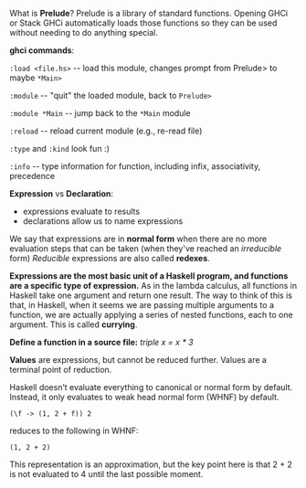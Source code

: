 What is **Prelude**? Prelude is a library of standard functions. Opening GHCi or Stack GHCi automatically loads those functions 
so they can be used without needing to do anything special.

**ghci commands**:

`:load <file.hs>` -- load this module, changes prompt from Prelude> to maybe `*Main>`

`:module` -- "quit" the loaded module, back to `Prelude>`

`:module *Main` -- jump back to the `*Main` module

`:reload` -- reload current module (e.g., re-read file)

`:type` and `:kind` look fun :)

`:info` -- type information for function, including infix, associativity, precedence


**Expression** vs **Declaration**:
- expressions evaluate to results
- declarations allow us to name expressions

We say that expressions are in **normal form** when there are no more evaluation steps that can be taken (when they've reached an *irreducible* form)
*Reducible* expressions are also called **redexes**.

**Expressions are the most basic unit of a Haskell program, and functions are a specific type of expression.**
As in the lambda calculus, all functions in Haskell take one argument and return one result.
The way to think of this is that, in Haskell, when it seems we are passing multiple arguments to a function, we are actually applying a series of nested functions, each to one argument. This is called **currying**.

**Define a function in a source file:**
*triple x = x * 3*

**Values** are expressions, but cannot be reduced further. Values are a terminal point of reduction.

Haskell doesn’t evaluate everything to canonical or normal form by default. Instead, it only evaluates to weak head normal form (WHNF) by default.

```
(\f -> (1, 2 + f)) 2
```
reduces to the following in WHNF:
```
(1, 2 + 2)
```
This representation is an approximation, but the key point here is that 2 + 2 is not evaluated to 4 until the last possible moment.
